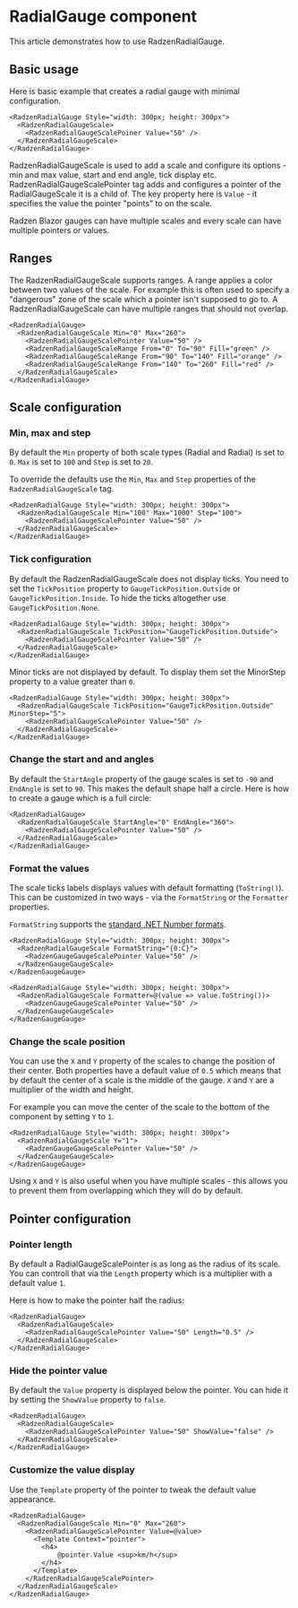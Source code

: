 # RadialGauge component
This article demonstrates how to use RadzenRadialGauge. 
## Basic usage
Here is basic example that creates a radial gauge with minimal configuration.
```
<RadzenRadialGauge Style="width: 300px; height: 300px">
  <RadzenRadialGaugeScale>
    <RadzenRadialGaugeScalePoiner Value="50" />
  </RadzenRadialGaugeScale>
</RadzenRadialGauge>
```
RadzenRadialGaugeScale is used to add a scale and configure its options - min and max value, start and end angle, tick display etc.
RadzenRadialGaugeScalePointer tag adds and configures a pointer of the RadialGaugeScale it is a child of. The key property here is `Value` - it specifies the value the pointer "points" to on the scale.

Radzen Blazor gauges can have multiple scales and every scale can have multiple pointers or values.
## Ranges
The RadzenRadialGaugeScale supports ranges. A range applies a color between two values of the scale. For example this is often used to specify a "dangerous" zone of the scale
which a pointer isn't supposed to go to. A RadzenRadialGaugeScale can have multiple ranges that should not overlap.
```
<RadzenRadialGauge>
  <RadzenRadialGaugeScale Min="0" Max="260">
    <RadzenRadialGaugeScalePointer Value="50" />
    <RadzenRadialGaugeScaleRange From="0" To="90" Fill="green" />
    <RadzenRadialGaugeScaleRange From="90" To="140" Fill="orange" />
    <RadzenRadialGaugeScaleRange From="140" To="260" Fill="red" />
  </RadzenRadialGaugeScale>
</RadzenRadialGauge>
```
## Scale configuration
### Min, max and step
By default the `Min` property of both scale types (Radial and Radial) is set to `0`. `Max` is set to `100` and `Step` is set to `20`.

To override the defaults use the `Min`, `Max` and `Step` properties of the `RadzenRadialGaugeScale` tag.
```
<RadzenRadialGauge Style="width: 300px; height: 300px">
  <RadzenRadialGaugeScale Min="100" Max="1000" Step="100">
    <RadzenRadialGaugeScalePointer Value="50" />
  </RadzenRadialGaugeScale>
</RadzenRadialGauge>
```
### Tick configuration
By default the RadzenRadialGaugeScale does not display ticks. You need to set the `TickPosition` property to `GaugeTickPosition.Outside` or `GaugeTickPosition.Inside`. To hide the ticks altogether use `GaugeTickPosition.None`.
```
<RadzenRadialGauge Style="width: 300px; height: 300px">
  <RadzenRadialGaugeScale TickPosition="GaugeTickPosition.Outside">
    <RadzenRadialGaugeScalePointer Value="50" />
  </RadzenRadialGaugeScale>
</RadzenRadialGauge>
```
Minor ticks are not displayed by default. To display them set the MinorStep property to a value greater than `0`.
```
<RadzenRadialGauge Style="width: 300px; height: 300px">
  <RadzenRadialGaugeScale TickPosition="GaugeTickPosition.Outside" MinorStep="5">
    <RadzenRadialGaugeScalePointer Value="50" />
  </RadzenRadialGaugeScale>
</RadzenRadialGauge>
```
### Change the start and and angles
By default the `StartAngle` property of the gauge scales is set to `-90` and `EndAngle` is set to `90`. This makes
the default shape half a circle. Here is how to create a gauge which is a full circle:
```
<RadzenRadialGauge>
  <RadzenRadialGaugeScale StartAngle="0" EndAngle="360">
    <RadzenRadialGaugeScalePointer Value="50" />
  </RadzenRadialGaugeScale>
</RadzenRadialGauge>
```
### Format the values
The scale ticks labels displays values with default formatting (`ToString()`). This can be customized in two ways - via the `FormatString` or the `Formatter` properties.

`FormatString` supports the [standard .NET Number formats](https://docs.microsoft.com/en-us/dotnet/standard/base-types/standard-numeric-format-strings).

```
<RadzenRadialGauge Style="width: 300px; height: 300px">
  <RadzenRadialGaugeScale FormatString="{0:C}">
    <RadzenGaugeGaugeScalePointer Value="50" />
  </RadzenGaugeGaugeScale>
</RadzenGaugeGauge>
```

```
<RadzenRadialGauge Style="width: 300px; height: 300px">
  <RadzenRadialGaugeScale Formatter=@(value => value.ToString())>
    <RadzenGaugeGaugeScalePointer Value="50" />
  </RadzenGaugeGaugeScale>
</RadzenGaugeGauge>
```
### Change the scale position

You can use the `X` and `Y` property of the scales to change the position of their center. Both properties have a default value of `0.5` which means
that by default the center of a scale is the middle of the gauge. `X` and `Y` are a multiplier of the width and height.

For example you can move the center of the scale to the bottom of the component by setting `Y` to `1`.

```
<RadzenRadialGauge Style="width: 300px; height: 300px">
  <RadzenRadialGaugeScale Y="1">
    <RadzenGaugeGaugeScalePointer Value="50" />
  </RadzenGaugeGaugeScale>
</RadzenGaugeGauge>
```

Using `X` and `Y` is also useful when you have multiple scales - this allows you to prevent them from overlapping which they will do by default.
## Pointer configuration
### Pointer length
By default a RadialGaugeScalePointer is as long as the radius of its scale. You can controll that via the `Length` property which is a multiplier with a default value `1`.

Here is how to make the pointer half the radius:
```
<RadzenRadialGauge>
  <RadzenRadialGaugeScale>
    <RadzenRadialGaugeScalePointer Value="50" Length="0.5" />
  </RadzenRadialGaugeScale>
</RadzenRadialGauge>
```
### Hide the pointer value
By default the `Value` property is displayed below the pointer. You can hide it by setting the `ShowValue` property to `false`.
```
<RadzenRadialGauge>
  <RadzenRadialGaugeScale>
    <RadzenRadialGaugeScalePointer Value="50" ShowValue="false" />
  </RadzenRadialGaugeScale>
</RadzenRadialGauge>
```
### Customize the value display
Use the `Template` property of the pointer to tweak the default value appearance.

```
<RadzenRadialGauge>
  <RadzenRadialGaugeScale Min="0" Max="260">
    <RadzenRadialGaugeScalePointer Value=@value>
      <Template Context="pointer">
        <h4>
            @pointer.Value <sup>km/h</sup>
        </h4>
      </Template>
    </RadzenRadialGaugeScalePointer>
  </RadzenRadialGaugeScale>
</RadzenRadialGauge>
```